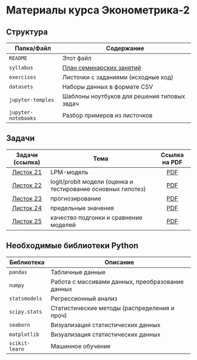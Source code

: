 # Материалы курса Эконометрика-2

## Структура

| Папка/Файл |Содержание|
|-|-|
|`README`|Этот файл|
|`syllabus`|[План семинарских занятий](https://github.com/artamonoff/econometrica/blob/main/econometrica-2/syllabus.md)|
|`exercises`|Листочки с заданиями (исходные код)|
|`datasets`| Наборы данных в формате CSV|
|`jupyter-temples`|Шаблоны ноутбуков для решения типовых звдач|
|`jupyter-notebooks`|Разбор примеров из листочков|

## Задачи

|Задачи (ссылка)| Тема| Ссылка на PDF|
|:-:|-|:-:|
|[Листок 21](https://nbviewer.org/github/artamonoff/econometrica/blob/main/econometrica-2/exercises/list21-LPM.html)| LPM-модель | [PDF](https://github.com/artamonoff/econometrica/blob/main/econometrica-2/exercises/list21-LPM.pdf)|
|[Листок 22](https://nbviewer.org/github/artamonoff/econometrica/blob/main/econometrica-2/exercises/list22-logit.html)| logit/probit модели (оценка и тестирование основных гипотез) |[PDF](https://github.com/artamonoff/econometrica/blob/main/econometrica-2/exercises/list22-logit.pdf)|
|[Листок 23](https://nbviewer.org/github/artamonoff/econometrica/blob/main/econometrica-2/exercises/list23-prediction.html)| прогнозирование |[PDF](https://github.com/artamonoff/econometrica/blob/main/econometrica-2/exercises/list23-prediction.pdf)|
|[Листок 24](https://nbviewer.org/github/artamonoff/econometrica/blob/main/econometrica-2/exercises/list24-marginal-values.html)| предельные значения|[PDF](https://github.com/artamonoff/econometrica/blob/main/econometrica-2/exercises/list24-marginal-values.pdf)|
|[Листок 25](https://nbviewer.org/github/artamonoff/econometrica/blob/main/econometrica-2/exercises/list25-goodness-of-fit.html)| качество подгонки и сравнение моделей |[PDF](https://github.com/artamonoff/econometrica/blob/main/econometrica-2/exercises/list25-goodness-of-fit.pdf)|

## Необходимые библиотеки Python

|Библиотека|Описание|
|-|-|
|`pandas`|Табличные данные|
|`numpy`|Работа с массивами данных, преобразование данных|
|`statsmodels`|Регрессионный анализ|
|`scipy.stats`|Статистические методы (распределения и проч)|
|`seaborn`|Визуализация статистических данных|
|`matplotlib`|Визуализация статистических данных|
|`scikit-learn`|Машинное обучение|
